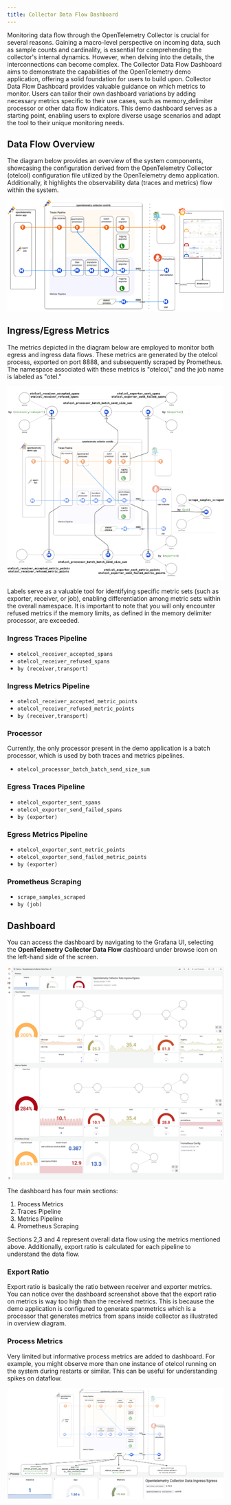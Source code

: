 ```yaml
---
title: Collector Data Flow Dashboard
---
```


Monitoring data flow through the OpenTelemetry Collector is crucial for several
reasons. Gaining a macro-level perspective on incoming data, such as sample
counts and cardinality, is essential for comprehending the collector's internal
dynamics. However, when delving into the details, the interconnections can
become complex. The Collector Data Flow Dashboard aims to demonstrate the
capabilities of the OpenTelemetry demo application, offering a solid foundation
for users to build upon. Collector Data Flow Dashboard provides valuable
guidance on which metrics to monitor. Users can tailor their own dashboard
variations by adding necessary metrics specific to their use cases, such as
memory_delimiter processor or other data flow indicators. This demo dashboard
serves as a starting point, enabling users to explore diverse usage scenarios
and adapt the tool to their unique monitoring needs.

## Data Flow Overview

The diagram below provides an overview of the system components, showcasing the
configuration derived from the OpenTelemetry Collector (otelcol) configuration
file utilized by the OpenTelemetry demo application. Additionally, it highlights
the observability data (traces and metrics) flow within the system.

![OpenTelemetry Collector Data Flow Overview](otelcol-data-flow-overview.png)

## Ingress/Egress Metrics

The metrics depicted in the diagram below are employed to monitor both egress
and ingress data flows. These metrics are generated by the otelcol process,
exported on port 8888, and subsequently scraped by Prometheus. The namespace
associated with these metrics is "otelcol," and the job name is labeled as
"otel."

![OpenTelemetry Collector Ingress/Egress Metrics](otelcol-data-flow-metrics.png)

Labels serve as a valuable tool for identifying specific metric sets (such as
exporter, receiver, or job), enabling differentiation among metric sets within
the overall namespace. It is important to note that you will only encounter
refused metrics if the memory limits, as defined in the memory delimiter
processor, are exceeded.

### Ingress Traces Pipeline

- `otelcol_receiver_accepted_spans`
- `otelcol_receiver_refused_spans`
- `by (receiver,transport)`

### Ingress Metrics Pipeline

- `otelcol_receiver_accepted_metric_points`
- `otelcol_receiver_refused_metric_points`
- `by (receiver,transport)`

### Processor

Currently, the only processor present in the demo application is a batch
processor, which is used by both traces and metrics pipelines.

- `otelcol_processor_batch_batch_send_size_sum`

### Egress Traces Pipeline

- `otelcol_exporter_sent_spans`
- `otelcol_exporter_send_failed_spans`
- `by (exporter)`

### Egress Metrics Pipeline

- `otelcol_exporter_sent_metric_points`
- `otelcol_exporter_send_failed_metric_points`
- `by (exporter)`

### Prometheus Scraping

- `scrape_samples_scraped`
- `by (job)`

## Dashboard

You can access the dashboard by navigating to the Grafana UI, selecting the
**OpenTelemetry Collector Data Flow** dashboard under browse icon on the
left-hand side of the screen.

![OpenTelemetry Collector Data Flow dashboard](otelcol-data-flow-dashboard.png)

The dashboard has four main sections:

1. Process Metrics
2. Traces Pipeline
3. Metrics Pipeline
4. Prometheus Scraping

Sections 2,3 and 4 represent overall data flow using the metrics mentioned
above. Additionally, export ratio is calculated for each pipeline to understand
the data flow.

### Export Ratio

Export ratio is basically the ratio between receiver and exporter metrics. You
can notice over the dashboard screenshot above that the export ratio on metrics
is way too high than the received metrics. This is because the demo application
is configured to generate spanmetrics which is a processor that generates
metrics from spans inside collector as illustrated in overview diagram.

### Process Metrics

Very limited but informative process metrics are added to dashboard. For
example, you might observe more than one instance of otelcol running on the
system during restarts or similar. This can be useful for understanding spikes
on dataflow.

![OpenTelemetry Collector Process Metrics](otelcol-dashbord-process-metrics.png)
